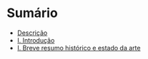 # Sumário

* [Descrição](README.md)
* [I. Introdução](chapters/chapter1-introduction.md)
* [I. Breve resumo histórico e estado da arte](chapters/chapter2-historical-summary.md)